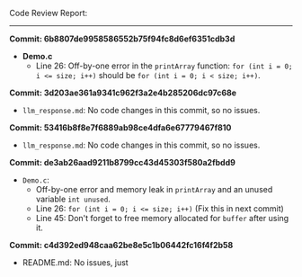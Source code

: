 Code Review Report:

---

**Commit: 6b8807de9958586552b75f94fc8d6ef6351cdb3d**
- **Demo.c**
  - Line 26: Off-by-one error in the `printArray` function: `for (int i = 0; i <= size; i++)` should be `for (int i = 0; i < size; i++)`.
  
**Commit: 3d203ae361a9341c962f3a2e4b285206dc97c68e**
- `llm_response.md`: No code changes in this commit, so no issues.

**Commit: 53416b8f8e7f6889ab98ce4dfa6e67779467f810**
- `llm_response.md`: No code changes in this commit, so no issues.

**Commit: de3ab26aad9211b8799cc43d45303f580a2fbdd9**
- `Demo.c`:
  - Off-by-one error and memory leak in `printArray` and an unused variable `int unused`.
  - Line 26: `for (int i = 0; i <= size; i++)` (Fix this in next commit)
  - Line 45: Don't forget to free memory allocated for `buffer` after using it.

**Commit: c4d392ed948caa62be8e5c1b06442fc16f4f2b58**
- README.md: No issues, just